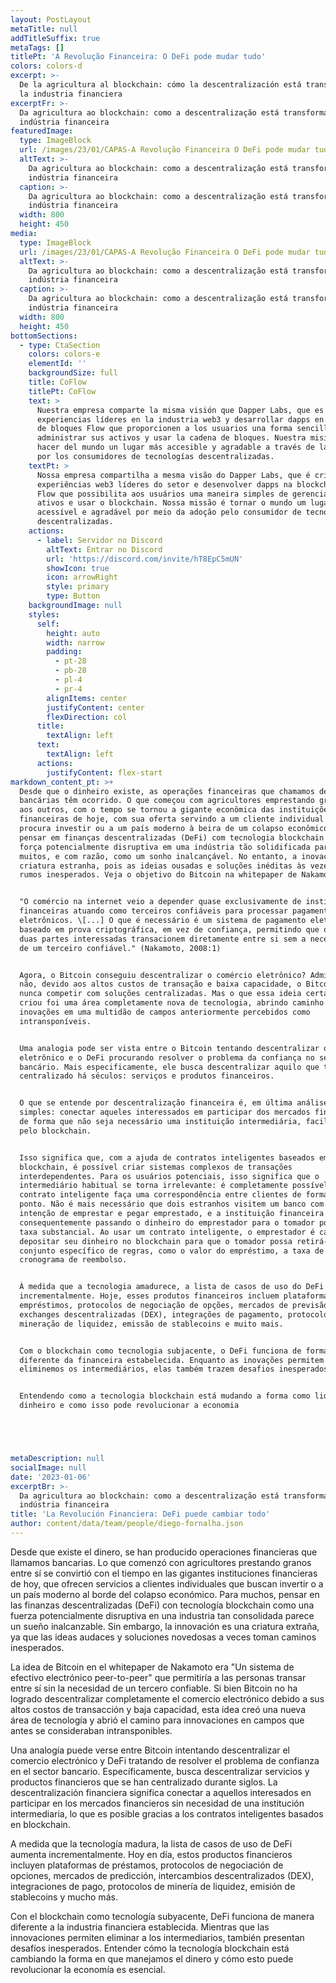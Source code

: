 ```yaml
---
layout: PostLayout
metaTitle: null
addTitleSuffix: true
metaTags: []
titlePt: 'A Revolução Financeira: O DeFi pode mudar tudo'
colors: colors-d
excerpt: >-
  De la agricultura al blockchain: cómo la descentralización está transformando
  la industria financiera
excerptFr: >-
  Da agricultura ao blockchain: como a descentralização está transformando a
  indústria financeira
featuredImage:
  type: ImageBlock
  url: /images/23/01/CAPAS-A Revolução Financeira O DeFi pode mudar tudo.png
  altText: >-
    Da agricultura ao blockchain: como a descentralização está transformando a
    indústria financeira
  caption: >-
    Da agricultura ao blockchain: como a descentralização está transformando a
    indústria financeira
  width: 800
  height: 450
media:
  type: ImageBlock
  url: /images/23/01/CAPAS-A Revolução Financeira O DeFi pode mudar tudo.png
  altText: >-
    Da agricultura ao blockchain: como a descentralização está transformando a
    indústria financeira
  caption: >-
    Da agricultura ao blockchain: como a descentralização está transformando a
    indústria financeira
  width: 800
  height: 450
bottomSections:
  - type: CtaSection
    colors: colors-e
    elementId: ''
    backgroundSize: full
    title: CoFlow
    titlePt: CoFlow
    text: >
      Nuestra empresa comparte la misma visión que Dapper Labs, que es crear
      experiencias líderes en la industria web3 y desarrollar dapps en la cadena
      de bloques Flow que proporcionen a los usuarios una forma sencilla de
      administrar sus activos y usar la cadena de bloques. Nuestra misión es
      hacer del mundo un lugar más accesible y agradable a través de la adopción
      por los consumidores de tecnologías descentralizadas.
    textPt: >
      Nossa empresa compartilha a mesma visão do Dapper Labs, que é criar
      experiências web3 líderes do setor e desenvolver dapps na blockchain da
      Flow que possibilita aos usuários uma maneira simples de gerenciar seus
      ativos e usar o blockchain. Nossa missão é tornar o mundo um lugar mais
      acessível e agradável por meio da adoção pelo consumidor de tecnologias
      descentralizadas.
    actions:
      - label: Servidor no Discord
        altText: Entrar no Discord
        url: 'https://discord.com/invite/hT8EpC5mUN'
        showIcon: true
        icon: arrowRight
        style: primary
        type: Button
    backgroundImage: null
    styles:
      self:
        height: auto
        width: narrow
        padding:
          - pt-28
          - pb-28
          - pl-4
          - pr-4
        alignItems: center
        justifyContent: center
        flexDirection: col
      title:
        textAlign: left
      text:
        textAlign: left
      actions:
        justifyContent: flex-start
markdown_content_pt: >+
  Desde que o dinheiro existe, as operações financeiras que chamamos de
  bancárias têm ocorrido. O que começou com agricultores emprestando grãos uns
  aos outros, com o tempo se tornou a gigante econômica das instituições
  financeiras de hoje, com sua oferta servindo a um cliente individual que
  procura investir ou a um país moderno à beira de um colapso econômico. Para
  pensar em finanças descentralizadas (DeFi) com tecnologia blockchain como uma
  força potencialmente disruptiva em uma indústria tão solidificada parece a
  muitos, e com razão, como um sonho inalcançável. No entanto, a inovação é uma
  criatura estranha, pois as ideias ousadas e soluções inéditas às vezes tomam
  rumos inesperados. Veja o objetivo do Bitcoin na whitepaper de Nakamoto:


  "O comércio na internet veio a depender quase exclusivamente de instituições
  financeiras atuando como terceiros confiáveis para processar pagamentos
  eletrônicos. \[...] O que é necessário é um sistema de pagamento eletrônico
  baseado em prova criptográfica, em vez de confiança, permitindo que qualquer
  duas partes interessadas transacionem diretamente entre si sem a necessidade
  de um terceiro confiável." (Nakamoto, 2008:1)


  Agora, o Bitcoin conseguiu descentralizar o comércio eletrônico? Admitidamente
  não, devido aos altos custos de transação e baixa capacidade, o Bitcoin pode
  nunca competir com soluções centralizadas. Mas o que essa ideia certamente
  criou foi uma área completamente nova de tecnologia, abrindo caminho para
  inovações em uma multidão de campos anteriormente percebidos como
  intransponíveis.


  Uma analogia pode ser vista entre o Bitcoin tentando descentralizar o comércio
  eletrônico e o DeFi procurando resolver o problema da confiança no setor
  bancário. Mais especificamente, ele busca descentralizar aquilo que tem sido
  centralizado há séculos: serviços e produtos financeiros.


  O que se entende por descentralização financeira é, em última análise, muito
  simples: conectar aqueles interessados em participar dos mercados financeiros
  de forma que não seja necessário uma instituição intermediária, facilitada
  pelo blockchain.


  Isso significa que, com a ajuda de contratos inteligentes baseados em
  blockchain, é possível criar sistemas complexos de transações
  interdependentes. Para os usuários potenciais, isso significa que o
  intermediário habitual se torna irrelevante: é completamente possível que um
  contrato inteligente faça uma correspondência entre clientes de forma ponto a
  ponto. Não é mais necessário que dois estranhos visitem um banco com a
  intenção de emprestar e pegar emprestado, e a instituição financeira
  consequentemente passando o dinheiro do emprestador para o tomador por uma
  taxa substancial. Ao usar um contrato inteligente, o emprestador é capaz de
  depositar seu dinheiro no blockchain para que o tomador possa retirá-lo sob um
  conjunto específico de regras, como o valor do empréstimo, a taxa de juros e o
  cronograma de reembolso.


  À medida que a tecnologia amadurece, a lista de casos de uso do DeFi cresce
  incrementalmente. Hoje, esses produtos financeiros incluem plataformas de
  empréstimos, protocolos de negociação de opções, mercados de previsão,
  exchanges descentralizadas (DEX), integrações de pagamento, protocolos de
  mineração de liquidez, emissão de stablecoins e muito mais.


  Com o blockchain como tecnologia subjacente, o DeFi funciona de forma
  diferente da financeira estabelecida. Enquanto as inovações permitem que
  eliminemos os intermediários, elas também trazem desafios inesperados.


  Entendendo como a tecnologia blockchain está mudando a forma como lidamos com
  dinheiro e como isso pode revolucionar a economia





metaDescription: null
socialImage: null
date: '2023-01-06'
excerptBr: >-
  Da agricultura ao blockchain: como a descentralização está transformando a
  indústria financeira
title: 'La Revolución Financiera: DeFi puede cambiar todo'
author: content/data/team/people/diego-fornalha.json
---
```




Desde que existe el dinero, se han producido operaciones financieras que llamamos bancarias. Lo que comenzó con agricultores prestando granos entre sí se convirtió con el tiempo en las gigantes instituciones financieras de hoy, que ofrecen servicios a clientes individuales que buscan invertir o a un país moderno al borde del colapso económico. Para muchos, pensar en las finanzas descentralizadas (DeFi) con tecnología blockchain como una fuerza potencialmente disruptiva en una industria tan consolidada parece un sueño inalcanzable. Sin embargo, la innovación es una criatura extraña, ya que las ideas audaces y soluciones novedosas a veces toman caminos inesperados.

La idea de Bitcoin en el whitepaper de Nakamoto era "Un sistema de efectivo electrónico peer-to-peer" que permitiría a las personas transar entre sí sin la necesidad de un tercero confiable. Si bien Bitcoin no ha logrado descentralizar completamente el comercio electrónico debido a sus altos costos de transacción y baja capacidad, esta idea creó una nueva área de tecnología y abrió el camino para innovaciones en campos que antes se consideraban intransponibles.

Una analogía puede verse entre Bitcoin intentando descentralizar el comercio electrónico y DeFi tratando de resolver el problema de confianza en el sector bancario. Específicamente, busca descentralizar servicios y productos financieros que se han centralizado durante siglos. La descentralización financiera significa conectar a aquellos interesados en participar en los mercados financieros sin necesidad de una institución intermediaria, lo que es posible gracias a los contratos inteligentes basados en blockchain.

A medida que la tecnología madura, la lista de casos de uso de DeFi aumenta incrementalmente. Hoy en día, estos productos financieros incluyen plataformas de préstamos, protocolos de negociación de opciones, mercados de predicción, intercambios descentralizados (DEX), integraciones de pago, protocolos de minería de liquidez, emisión de stablecoins y mucho más.

Con el blockchain como tecnología subyacente, DeFi funciona de manera diferente a la industria financiera establecida. Mientras que las innovaciones permiten eliminar a los intermediarios, también presentan desafíos inesperados. Entender cómo la tecnología blockchain está cambiando la forma en que manejamos el dinero y cómo esto puede revolucionar la economía es esencial.

